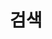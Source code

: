 ---
title: "검색" # in any language you want
layout: "search" # is necessary
searchHidden: true
description: "TLDR 페이지를 통해 검색"
placeholder: "여기에서 검색"
---